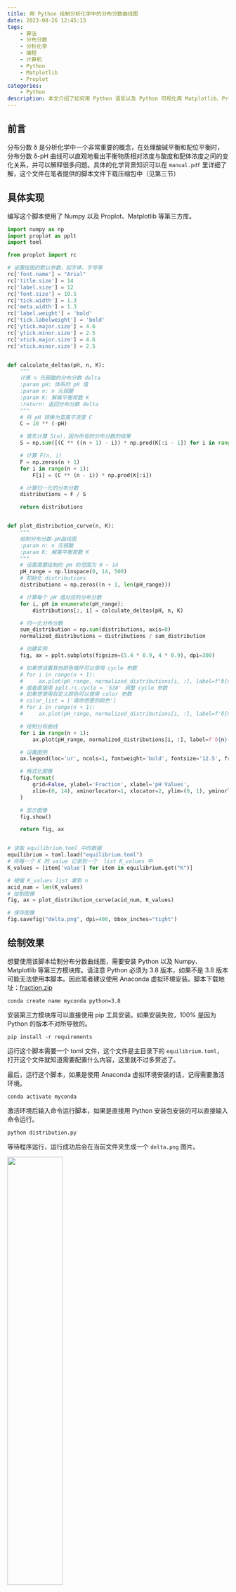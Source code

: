```yaml
---
title: 用 Python 绘制分析化学中的分布分数曲线图
date: 2023-08-26 12:45:13
tags:
	- 算法
	- 分布分数
	- 分析化学
	- 编程
	- 计算机
	- Python
	- Matplotlib
	- Proplot
categories: 
	- Python
description: 本文介绍了如何用 Python 语言以及 Python 可视化库 Matplotlib、Proplot 实现绘制分析化学中常见的分布分数-pH 曲线图
---
```


## 前言

分布分数 δ 是分析化学中一个非常重要的概念，在处理酸碱平衡和配位平衡时，分布分数 δ-pH 曲线可以直观地看出平衡物质相对浓度与酸度和配体浓度之间的变化关系，并可以解释很多问题。具体的化学背景知识可以在 `manual.pdf` 里详细了解，这个文件在笔者提供的脚本文件下载压缩包中（见第三节）

## 具体实现

编写这个脚本使用了 Numpy 以及 Proplot、Matplotlib 等第三方库。

```python
import numpy as np
import proplot as pplt
import toml

from proplot import rc

# 设置绘图的默认参数，如字体、字号等
rc['font.name'] = "Arial"
rc['title.size'] = 14
rc['label.size'] = 12
rc['font.size'] = 10.5
rc['tick.width'] = 1.3
rc['meta.width'] = 1.3
rc['label.weight'] = 'bold'
rc['tick.labelweight'] = 'bold'
rc['ytick.major.size'] = 4.6
rc['ytick.minor.size'] = 2.5
rc['xtick.major.size'] = 4.6
rc['xtick.minor.size'] = 2.5


def calculate_deltas(pH, n, K):
    """
    计算 n 元弱酸的分布分数 delta
    :param pH: 体系的 pH 值
    :param n: n 元弱酸
    :param K: 解离平衡常数 K
    :return: 返回分布分数 delta
    """
    # 将 pH 转换为氢离子浓度 C
    C = 10 ** (-pH)

    # 首先计算 S(n)，因为所有的分布分数的结果
    S = np.sum([(C ** ((n + 1) - i)) * np.prod(K[:i - 1]) for i in range(1, n + 1)])

    # 计算 F(n, i)
    F = np.zeros(n + 1)
    for i in range(n + 1):
        F[i] = (C ** (n - i)) * np.prod(K[:i])

    # 计算归一化的分布分数
    distributions = F / S

    return distributions


def plot_distribution_curve(n, K):
    """
    绘制分布分数-pH曲线图
    :param n: n 元弱酸
    :param K: 解离平衡常数 K
    """
    # 设置需要绘制的 pH 的范围为 0 ~ 14
    pH_range = np.linspace(0, 14, 500)
    # 初始化 distributions
    distributions = np.zeros((n + 1, len(pH_range)))

    # 计算每个 pH 值对应的分布分数
    for i, pH in enumerate(pH_range):
        distributions[:, i] = calculate_deltas(pH, n, K)

    # 归一化分布分数
    sum_distribution = np.sum(distributions, axis=0)
    normalized_distributions = distributions / sum_distribution

    # 创建实例
    fig, ax = pplt.subplots(figsize=(5.4 * 0.9, 4 * 0.9), dpi=300)

    # 如果想设置其他颜色循环可以使用 cycle 参数
    # for i in range(n + 1):
    #     ax.plot(pH_range, normalized_distributions[i, :], label=f'δ{n}({i + 1})', cycle='bmh')
    # 或者直接用 pplt.rc.cycle = '538' 调整 cycle 参数
    # 如果想使用自定义颜色可以使用 color 参数
    # color_list = ['填你想要的颜色']
    # for i in range(n + 1):
    #     ax.plot(pH_range, normalized_distributions[i, :], label=f'δ{n}({i + 1})', color=color_list[i])

    # 绘制分布曲线
    for i in range(n + 1):
        ax.plot(pH_range, normalized_distributions[i, :], label=f'δ{n}({i + 1})', linewidth=1.3)

    # 设置图例
    ax.legend(loc='ur', ncols=1, fontweight='bold', fontsize='12.5', frame=True)

    # 格式化图像
    fig.format(
        grid=False, ylabel='Fraction', xlabel='pH Values',
        xlim=(0, 14), xminorlocator=1, xlocator=2, ylim=(0, 1), yminorlocator=0.1, ylocator=0.2
    )

    # 显示图像
    fig.show()

    return fig, ax


# 读取 equilibrium.toml 中的数据
equilibrium = toml.load("equilibrium.toml")
# 将每一个 K 的 value 记录到一个  list K_values 中
K_values = [item['value'] for item in equilibrium.get("K")]

# 根据 K_values list 拿到 n
acid_num = len(K_values)
# 绘制图像
fig, ax = plot_distribution_curve(acid_num, K_values)

# 保存图像
fig.savefig("delta.png", dpi=400, bbox_inches="tight")
```

## 绘制效果

想要使用该脚本绘制分布分数曲线图，需要安装 Python 以及 Numpy、Matplotlib 等第三方模块库。请注意 Python 必须为 3.8 版本，如果不是 3.8 版本可能无法使用本脚本。因此笔者建议使用 Anaconda 虚拟环境安装。脚本下载地址：[fraction.zip](https://github.com/kimariyb/kimariyb-blog/blob/main/source/_posts/019/fraction.zip)

```shell
conda create name myconda python=3.8
```

安装第三方模块库可以直接使用 pip 工具安装。如果安装失败，100% 是因为 Python 的版本不对所导致的。

```shell
pip install -r requirements
```

运行这个脚本需要一个 toml 文件，这个文件是主目录下的 `equilibrium.toml`，打开这个文件就知道需要配置什么内容，这里就不过多赘述了。

最后，运行这个脚本，如果是使用 Anaconda 虚拟环境安装的话，记得需要激活环境。

```shell
conda activate myconda 
```

激活环境后输入命令运行脚本，如果是直接用 Python 安装包安装的可以直接输入命令运行。

```shell
python distribution.py 
```

等待程序运行，运行成功后会在当前文件夹生成一个 `delta.png` 图片。

<img src="1.png" width="50%">

